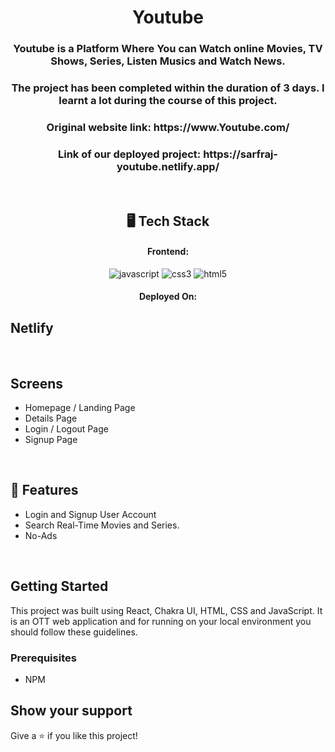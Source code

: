 <h1 align="center">Youtube</h1>

<h3 align="center">Youtube is a Platform Where You can Watch online Movies, TV Shows, Series, Listen Musics and Watch News.</h3>

<h3 align="center">The project has been completed within the duration of 3 days. I learnt a lot during the course of this project.</h3>

<h3 align="center">Original website link: https://www.Youtube.com/</h3>

<h3 align="center">Link of our deployed project: https://sarfraj-youtube.netlify.app/</h3>

<br />

<h2 align="center">🖥️ Tech Stack</h2>

<h4 align="center">Frontend:</h4>

<p align="center">

  <img src="https://img.shields.io/badge/JavaScript-323330?style=for-the-badge&logo=javascript&logoColor=F7DF1E" alt="javascript" />
  <img src="https://img.shields.io/badge/CSS3-1572B6?style=for-the-badge&logo=css3&logoColor=white" alt="css3" />
  <img src="https://img.shields.io/badge/HTML5-E34F26?style=for-the-badge&logo=html5&logoColor=white" alt="html5" />
</p>

<h4 align="center">Deployed On:</h4>

<h2>Netlify</h2>

<br />

## Screens

- Homepage / Landing Page
- Details Page
- Login / Logout Page
- Signup Page

 <br />

## 🚀 Features

- Login and Signup User Account
- Search Real-Time Movies and Series.
- No-Ads

<br />
 
## Getting Started

This project was built using React, Chakra UI, HTML, CSS and JavaScript. It is an OTT web application and for running on your local environment you should follow these guidelines.

### Prerequisites

- NPM

## Show your support

Give a ⭐️ if you like this project!
